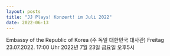 ```yaml
---
layout: posts
title: "JJ Plays! Konzert! im Juli 2022"
date: 2022-06-13
---
```


Embassy of the Republic of Korea (주 독일 대한민국 대사관)
Freitag 23.07.2022. 17:00 Uhr
2022년  7월 23일 금요일 오후5시 